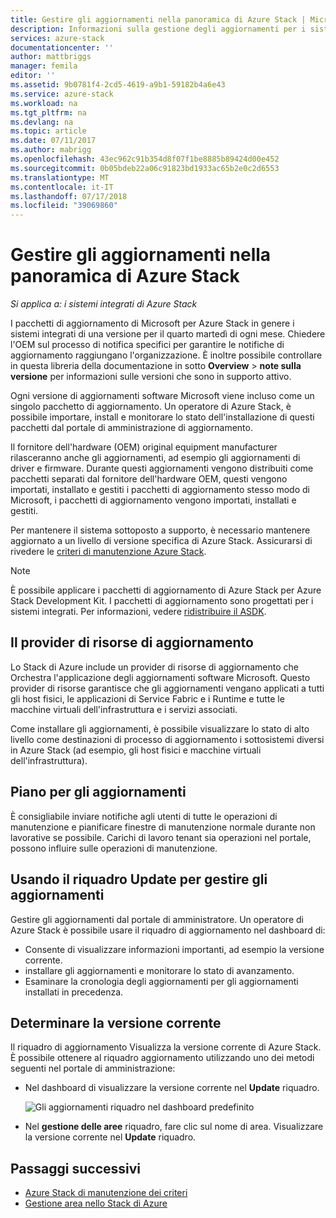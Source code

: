```yaml
---
title: Gestire gli aggiornamenti nella panoramica di Azure Stack | Microsoft Docs
description: Informazioni sulla gestione degli aggiornamenti per i sistemi integrati di Azure Stack.
services: azure-stack
documentationcenter: ''
author: mattbriggs
manager: femila
editor: ''
ms.assetid: 9b0781f4-2cd5-4619-a9b1-59182b4a6e43
ms.service: azure-stack
ms.workload: na
ms.tgt_pltfrm: na
ms.devlang: na
ms.topic: article
ms.date: 07/11/2017
ms.author: mabrigg
ms.openlocfilehash: 43ec962c91b354d8f07f1be8885b89424d00e452
ms.sourcegitcommit: 0b05bdeb22a06c91823bd1933ac65b2e0c2d6553
ms.translationtype: MT
ms.contentlocale: it-IT
ms.lasthandoff: 07/17/2018
ms.locfileid: "39069860"
---
```

# <a name="manage-updates-in-azure-stack-overview"></a>Gestire gli aggiornamenti nella panoramica di Azure Stack

*Si applica a: i sistemi integrati di Azure Stack*

I pacchetti di aggiornamento di Microsoft per Azure Stack in genere i sistemi integrati di una versione per il quarto martedì di ogni mese. Chiedere l'OEM sul processo di notifica specifici per garantire le notifiche di aggiornamento raggiungano l'organizzazione. È inoltre possibile controllare in questa libreria della documentazione in sotto **Overview** > **note sulla versione** per informazioni sulle versioni che sono in supporto attivo. 

Ogni versione di aggiornamenti software Microsoft viene incluso come un singolo pacchetto di aggiornamento. Un operatore di Azure Stack, è possibile importare, install e monitorare lo stato dell'installazione di questi pacchetti dal portale di amministrazione di aggiornamento. 

Il fornitore dell'hardware (OEM) original equipment manufacturer rilasceranno anche gli aggiornamenti, ad esempio gli aggiornamenti di driver e firmware. Durante questi aggiornamenti vengono distribuiti come pacchetti separati dal fornitore dell'hardware OEM, questi vengono importati, installato e gestiti i pacchetti di aggiornamento stesso modo di Microsoft, i pacchetti di aggiornamento vengono importati, installati e gestiti.

Per mantenere il sistema sottoposto a supporto, è necessario mantenere aggiornato a un livello di versione specifica di Azure Stack. Assicurarsi di rivedere le [criteri di manutenzione Azure Stack](azure-stack-servicing-policy.md).

> [!NOTE]
> È possibile applicare i pacchetti di aggiornamento di Azure Stack per Azure Stack Development Kit. I pacchetti di aggiornamento sono progettati per i sistemi integrati. Per informazioni, vedere [ridistribuire il ASDK](https://docs.microsoft.com/en-us/azure/azure-stack/asdk).

## <a name="the-update-resource-provider"></a>Il provider di risorse di aggiornamento

Lo Stack di Azure include un provider di risorse di aggiornamento che Orchestra l'applicazione degli aggiornamenti software Microsoft. Questo provider di risorse garantisce che gli aggiornamenti vengano applicati a tutti gli host fisici, le applicazioni di Service Fabric e i Runtime e tutte le macchine virtuali dell'infrastruttura e i servizi associati.

Come installare gli aggiornamenti, è possibile visualizzare lo stato di alto livello come destinazioni di processo di aggiornamento i sottosistemi diversi in Azure Stack (ad esempio, gli host fisici e macchine virtuali dell'infrastruttura).

## <a name="plan-for-updates"></a>Piano per gli aggiornamenti

È consigliabile inviare notifiche agli utenti di tutte le operazioni di manutenzione e pianificare finestre di manutenzione normale durante non lavorative se possibile. Carichi di lavoro tenant sia operazioni nel portale, possono influire sulle operazioni di manutenzione.

## <a name="using-the-update-tile-to-manage-updates"></a>Usando il riquadro Update per gestire gli aggiornamenti
Gestire gli aggiornamenti dal portale di amministratore. Un operatore di Azure Stack è possibile usare il riquadro di aggiornamento nel dashboard di:

- Consente di visualizzare informazioni importanti, ad esempio la versione corrente.
- installare gli aggiornamenti e monitorare lo stato di avanzamento.
- Esaminare la cronologia degli aggiornamenti per gli aggiornamenti installati in precedenza.
 
## <a name="determine-the-current-version"></a>Determinare la versione corrente

Il riquadro di aggiornamento Visualizza la versione corrente di Azure Stack. È possibile ottenere al riquadro aggiornamento utilizzando uno dei metodi seguenti nel portale di amministrazione:

- Nel dashboard di visualizzare la versione corrente nel **Update** riquadro.
 
   ![Gli aggiornamenti riquadro nel dashboard predefinito](./media/azure-stack-updates/image1.png)
 
- Nel **gestione delle aree** riquadro, fare clic sul nome di area. Visualizzare la versione corrente nel **Update** riquadro.

## <a name="next-steps"></a>Passaggi successivi

- [Azure Stack di manutenzione dei criteri](azure-stack-servicing-policy.md) 
- [Gestione area nello Stack di Azure](azure-stack-region-management.md)     


